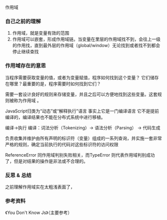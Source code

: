 作用域

### 自己之前的理解
1. 作用域，就是变量有效的范围
1. 作用域可以嵌套，形成作用域链。当变量在里层的作用域找不到，会往上一级的作用找，直到最外层的作用域（global/window）无论找到或者找不到都会停止继续查找

### 作用域存在的意思
当程序需要获取变量的值，或者为变量赋值，程序如何找到这个变量？
它们储存在哪里？最重要的是，程序需要时如何找到它们？

需要一套设计良好的规则来存储变量，并且之后可以方便地找到这些变量。这套规则被称为作用域 。

JavaScript归类为“动态”或“解释执行”语言
事实上它是一门编译语言
它不是提前编译的，编译结果也不能在分布式系统中进行移植。

编译->执行
编译：词法分析（Tokenizing）-> 语法分析（Parsing） -> 代码生成

负责收集并维护由所有声明的标识符（变量）组成的一系列查询，并实施一套非常严格的规则，确定当前执行的代码对这些标识符的访问权限

ReferenceError 同作用域判别失败相关，而TypeError 则代表作用域判别成功了，但是对结果的操作是非法或不合理的。



### 反思 & 总结

之前理解作用域实在太粗浅表面了，


### 参考资料
《You Don't Know Js》（主要参考）